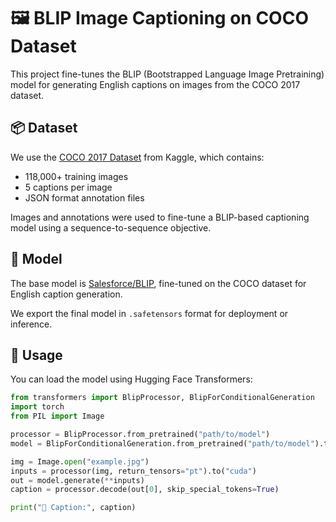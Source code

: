 # 🖼️ BLIP Image Captioning on COCO Dataset

This project fine-tunes the BLIP (Bootstrapped Language Image Pretraining) model for generating English captions on images from the COCO 2017 dataset.

## 📦 Dataset

We use the [COCO 2017 Dataset](https://www.kaggle.com/datasets/awsaf49/coco-2017-dataset) from Kaggle, which contains:
- 118,000+ training images
- 5 captions per image
- JSON format annotation files

Images and annotations were used to fine-tune a BLIP-based captioning model using a sequence-to-sequence objective.

## 🤖 Model

The base model is [Salesforce/BLIP](https://huggingface.co/Salesforce/blip-image-captioning-base), fine-tuned on the COCO dataset for English caption generation.

We export the final model in `.safetensors` format for deployment or inference.

## 🧪 Usage

You can load the model using Hugging Face Transformers:

```python
from transformers import BlipProcessor, BlipForConditionalGeneration
import torch
from PIL import Image

processor = BlipProcessor.from_pretrained("path/to/model")
model = BlipForConditionalGeneration.from_pretrained("path/to/model").to("cuda")

img = Image.open("example.jpg")
inputs = processor(img, return_tensors="pt").to("cuda")
out = model.generate(**inputs)
caption = processor.decode(out[0], skip_special_tokens=True)

print("📝 Caption:", caption)
